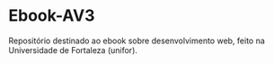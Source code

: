 # Ebook-AV3
Repositório destinado ao ebook sobre desenvolvimento web, feito na Universidade de Fortaleza (unifor).
